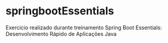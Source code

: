 # springbootEssentials
Exercicio realizado durante treinamento Spring Boot Essentials: Desenvolvimento Rápido de Aplicações Java
